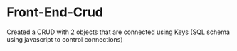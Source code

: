 # Front-End-Crud
Created a CRUD with 2 objects that are connected using Keys (SQL schema using javascript to control connections)

